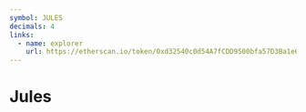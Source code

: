 ```yaml
---
symbol: JULES
decimals: 4
links:
  - name: explorer
    url: https://etherscan.io/token/0xd32540c0d54A7fCDD9500bfa57D3Ba1e604581D7
---
```


# Jules
